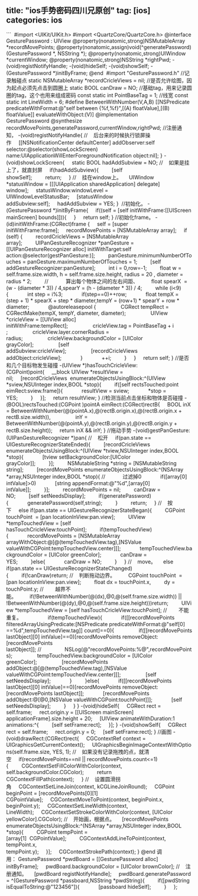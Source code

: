 title: "ios手势密码四川兄原创"
tag: [ios]
categories: ios
---


﻿```
 #import <UIKit/UIKit.h> #import <QuartzCore/QuartzCore.h> @interface GesturePassword : UIView @property(nonatomic,strong)NSMutableArray *recordMovePoints; @property(nonatomic,assign)void(^generatePassword)(GesturePassword *, NSString *); @property(nonatomic,strong)UIWindow *currentWindow; @property(nonatomic,strong)NSString *rightPwd; -(void)registNotifyHandle; -(void)hideSelf; -(void)showSelf; -(GesturePassword *)initByFrame; @end 
#import \"GesturePassword.h\" //记录触碰点 static NSMutableArray *recordCricleViews = nil; //是否允许绘图，因为起点必须先点击到圆圈上 static BOOL canDraw = NO; //基础tag，用来记录圆圈的tag，这个也用来组成密码 const static int PointBaseTag = 1; //线宽 const static int LineWidth = 6; #define BetweenWithNumber(V,A,B) [[NSPredicate predicateWithFormat:@\"self between {%f,%f}\",[(A) floatValue],[(B) floatValue]] evaluateWithObject:(V)] @implementation GesturePassword @synthesize recordMovePoints,generatePassword,currentWindow,rightPwd; //注册通知， -(void)registNotifyHandle{ //    后台来的时候执行锁屏操作     [[NSNotificationCenter defaultCenter] addObserver:self selector:@selector(showLockScreen) name:UIApplicationWillEnterForegroundNotification object:nil]; } -(void)showLockScreen{     static BOOL hadAddSubview = NO; //    如果是挂上了，就直封屏     if(hadAddSubview){         [self showSelf];         return;     } //    挂在window上。     UIWindow *statusWindow = [[[UIApplication sharedApplication] delegate] window];     statusWindow.windowLevel = UIWindowLevelStatusBar;     [statusWindow addSubview:self];     hadAddSubview = YES; }  //初始化。 -(GesturePassword *)initByFrame{     if((self = [self initWithFrame:[[UIScreen mainScreen] bounds]])){     }     return self; } //初始化frame。 - (id)initWithFrame:(CGRect)frame {     self = [super initWithFrame:frame];     recordMovePoints = [NSMutableArray array];     if (self) {         recordCricleViews = [NSMutableArray array];         UIPanGestureRecognizer *panGesture = [[UIPanGestureRecognizer alloc] initWithTarget:self action:@selector(gestPanGesture:)];         panGesture.minimumNumberOfTouches = panGesture.maximumNumberOfTouches = 1;         [self addGestureRecognizer:panGesture];         int i = 0,row=-1;         float w = self.frame.size.width, h = self.frame.size.height, radius = 20 , diameter = radius * 2;         //            算出每个物体之间的左右间距、         float spearX  = (w - (diameter * 3)) / 4,spearY = (h - (diameter * 3)) / 4;         while (i<9) {             int step = i%3;             if(step==0)++row;             float tempX = (step + 1) * spearX + step * diameter,tempY = (row+1) * spearY + row * diameter;             @autoreleasepool {                 CGRect tempRect = CGRectMake(tempX, tempY, diameter, diameter);                 UIView *cricleView = [[UIView alloc] initWithFrame:tempRect];                 cricleView.tag = PointBaseTag + i ;                 cricleView.layer.cornerRadius = radius;                 cricleView.backgroundColor = [UIColor grayColor];                 [self addSubview:cricleView];                 [recordCricleViews addObject:cricleView];             }             ++i;         }     }     return self; } //是否和几个目标物发生碰撞 -(UIView *)hasTouchCricleView:(CGPoint)point{     __block UIView *resultView = nil;     [recordCricleViews  enumerateObjectsUsingBlock:^(UIView *sview,NSUInteger index,BOOL *stop){         if([self rectsTouched:point eimRect:sview.frame]){             resultView = sview;             *stop = YES;         }     }];     return resultView; } //检测当前点击坐标和物体是否碰撞 -(BOOL)rectsTouched:(CGPoint )pointA eimRect:(CGRect)rectB{     BOOL inX = BetweenWithNumber(@(pointA.x),@(rectB.origin.x),@(rectB.origin.x + rectB.size.width)),                 inY = BetweenWithNumber(@(pointA.y),@(rectB.origin.y),@(rectB.origin.y + rectB.size.height));     return inX && inY; } //拖动手势 -(void)gestPanGesture:(UIPanGestureRecognizer *)pan{ //    松开     if(pan.state == UIGestureRecognizerStateEnded){         [recordCricleViews enumerateObjectsUsingBlock:^(UIView *tview,NSUInteger index,BOOL *stop){             [tview setBackgroundColor:[UIColor grayColor]];         }];         NSMutableString *string = [NSMutableString string];         [recordMovePoints enumerateObjectsUsingBlock:^(NSArray *array,NSUInteger index,BOOL *stop){ //            过滤掉0             if([array[0] intValue]>0)             [string appendFormat:@\"%d\",[array[0] intValue]];         }];         recordMovePoints = nil;         canDraw = NO;         [self setNeedsDisplay];         if(generatePassword){             generatePassword(self,string);         }         return;     } //    按下     else if(pan.state == UIGestureRecognizerStateBegan){         CGPoint touchPoint  = [pan locationInView:pan.view];         UIView *tempTouchedView = [self hasTouchCricleView:touchPoint];         if(tempTouchedView){             recordMovePoints = [NSMutableArray arrayWithObject:@[@(tempTouchedView.tag),[NSValue valueWithCGPoint:tempTouchedView.center]]];             tempTouchedView.backgroundColor = [UIColor greenColor];             canDraw = YES;         }else{             canDraw = NO;         }     } //    move。     else if(pan.state == UIGestureRecognizerStateChanged){         if(!canDraw)return; //    判断拖动边界。         CGPoint touchPoint  = [pan locationInView:pan.view];         float dx = touchPoint.x,         dy = touchPoint.y; //        越界不能。         if(!BetweenWithNumber(@(dx),@0,@(self.frame.size.width)) || !BetweenWithNumber(@(dy),@0,@(self.frame.size.height)))return;         UIView *tempTouchedView = [self hasTouchCricleView:touchPoint]; //        不能重复。                  if(tempTouchedView){             if([[recordMovePoints filteredArrayUsingPredicate:[NSPredicate predicateWithFormat:@\"self[0] ==%d\",tempTouchedView.tag]] count]==0){                 if([[recordMovePoints lastObject][0] intValue]==0)[recordMovePoints removeObject:[recordMovePoints lastObject]]; //                NSLog(@\"recordMovePoints:%@\",recordMovePoints);                 tempTouchedView.backgroundColor = [UIColor greenColor];                 [recordMovePoints addObject:@[@(tempTouchedView.tag),[NSValue valueWithCGPoint:tempTouchedView.center]]];                 [self setNeedsDisplay];             }         }else{             if([[recordMovePoints lastObject][0] intValue]==0)[recordMovePoints removeObject:[recordMovePoints lastObject]];             [recordMovePoints addObject:@[@0,[NSValue valueWithCGPoint:touchPoint]]];             [self setNeedsDisplay];         }     } } -(void)hideSelf{     CGRect rect = self.frame;     rect.origin.y = [[UIScreen mainScreen] applicationFrame].size.height + 20;     [UIView animateWithDuration:1 animations:^{         [self setFrame:rect];     }]; } -(void)showSelf{     CGRect rect = self.frame;     rect.origin.y = 0;     [self setFrame:rect]; } //画图 -(void)drawRect:(CGRect)rect{     CGContextRef context = UIGraphicsGetCurrentContext();     UIGraphicsBeginImageContextWithOptions(self.frame.size, YES, 1); //    如果没有记录拖拽的点，就清空     if(recordMovePoints==nil || recordMovePoints.count<=1){         CGContextSetFillColorWithColor(context, self.backgroundColor.CGColor);         return CGContextFillPath(context);     } //    设置圆滑拐角     CGContextSetLineJoin(context, kCGLineJoinRound);     CGPoint beginPoint = [recordMovePoints[0][1] CGPointValue];     CGContextMoveToPoint(context, beginPoint.x, beginPoint.y);     CGContextSetLineWidth(context, LineWidth);     CGContextSetStrokeColorWithColor(context, [UIColor yellowColor].CGColor); //    开始画，根据点。     [recordMovePoints enumerateObjectsUsingBlock:^(NSArray *array,NSUInteger index,BOOL *stop){         CGPoint tempPoint = [array[1]  CGPointValue];         CGContextAddLineToPoint(context, tempPoint.x, tempPoint.y);     }];     CGContextStrokePath(context); } @end 调用： GesturePassword *pwdBoard = [[GesturePassword alloc] initByFrame];     pwdBoard.backgroundColor = [UIColor brownColor]; //    注册通知。     [pwdBoard registNotifyHandle];     pwdBoard.generatePassword = ^(GesturePassword *passboard,NSString *pwdString){         if([pwdString isEqualToString:@\"123456\"]){             [passboard hideSelf];         }     };
```


